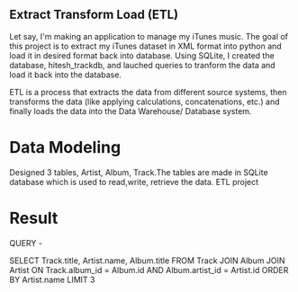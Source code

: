 ## Extract Transform Load (ETL)

Let say, I'm making an application to manage my iTunes music. The goal of this project is to extract my iTunes dataset in XML format into python and load it in desired format back into database.
Using SQLite, I created the database, hitesh_trackdb, and lauched queries to tranform the data and load it back into the database.

ETL is a process that extracts the data from different source systems, then transforms the data (like applying calculations, concatenations, etc.) and finally loads the data into the Data Warehouse/ Database system.

# Data Modeling
Designed 3 tables, Artist, Album, Track.The tables are made in SQLite database which is used to read,write, retrieve the data.
ETL project


# Result 

QUERY - 

SELECT Track.title, Artist.name, Album.title
    FROM Track JOIN Album JOIN Artist 
    ON Track.album_id = Album.id 
        AND Album.artist_id = Artist.id
    ORDER BY Artist.name LIMIT 3
    

